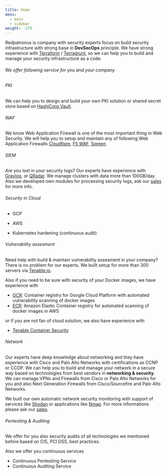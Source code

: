 ```yaml
---
title: Home
menu:
  - main
  - sidebar
weight: -270
---
```


Redpatronus is company with security experts focus on build security infrastructure with strong base in __DevSecOps__ principle. We have strong experience with [Terraform](https://www.terraform.io/) / [Terragrunt](https://terragrunt.gruntwork.io), so we can help you to build and manage your security infrastructure as a code.

###### We offer following service for you and your company
###### PKI
We can help you to design and build your own PKI solution or shared secret store based on [HashiCorp Vault](https://www.vaultproject.io/). 

###### WAF 
We know Web Application Firewall is one of the most important thing in Web Security. We will help you to setup and maintain any of following Web Application Firewalls [Cloudflare](https://cloudflare.com), [F5 WAF](https://www.f5.com/products/security/advanced-waf), [Sqreen](https://www.sqreen.com/).

###### SIEM
Are you lost in your security logs? Our experts have experience with [Graylog](https://www.graylog.org/), or [QRadar](https://www.ibm.com/security/security-intelligence/qradar). We manage clusters with data more than 100GB/day. Also we developed own modules for processing security logs, ask our [sales](mailto:info@redpatronus.com) for more info.

###### Security in Cloud
- GCP
- AWS

- Kubernetes hardening (continuous audit)

###### Vulnerability assesment
Need help with build & maintain vulnerability assesment in your company? There is no problem for our experts. We built setup for more than 300 servers via [Tenable.io](https://www.tenable.com/products/tenable-io).

Also if you need to be sure with security of your Docker images, we have experience with 
- [GCR](https://cloud.google.com/container-registry): Container registry for Google Cloud Platform with automated vulnerability scanning of docker images
- [ECR](https://aws.amazon.com/ecr/): Amazon Elastic Container registry for automated scanning of docker images in AWS

or if you are not fan of cloud solution, we also have experience with
- [Tenable Container Security](https://www.tenable.com/products/tenable-io/container-security)

###### Network
Our experts have deep knowledge about networking and they have experience with Cisco and Palo Alto Networks with certifications as CCNP or CCDP. We can help you to build and manage your network in a secure way based on technologies from best vendors in __networking & security__. We can manage VPNs and Firewalls from Cisco or Palo Alto Networks for you and also Next Generation Firewalls from Cisco/Sourcefire and Palo Alto Networks.

We built our own automatic network security monitoring with support of services like [Shodan](https://shodan.io) or applications like [Nmap](https://nmap.org/). For more informations please ask our [sales](mailto:info@redpatronus.com).

###### Pentesting & Auditing
We offer for you also security audits of all technologies we mentioned before based on CIS, PCI DSS, best practices.

Also we offer you continuous services
- Continuous Pentesting Service 
- Continuous Auditing Service 
